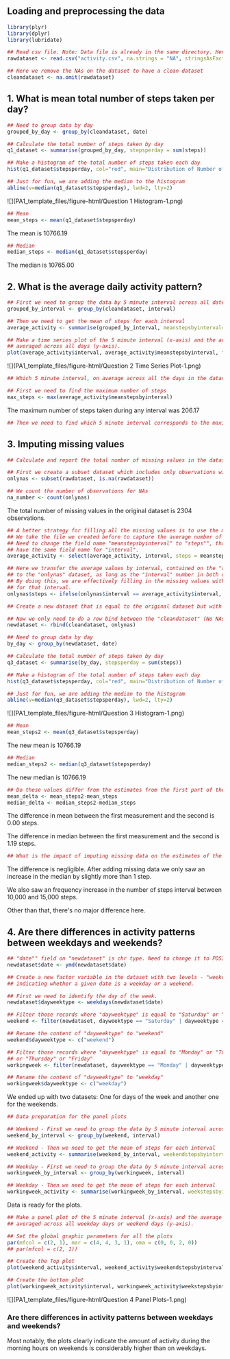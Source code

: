 



## Loading and preprocessing the data

```r
library(plyr)
library(dplyr)
library(lubridate)
```


```r
## Read csv file. Note: Data file is already in the same directory. Hence, no need to define path.
rawdataset <- read.csv("activity.csv", na.strings = "NA", stringsAsFactors = FALSE)

## Here we remove the NAs on the dataset to have a clean dataset
cleandataset <- na.omit(rawdataset)
```


## 1. What is mean total number of steps taken per day?

```r
## Need to group data by day
grouped_by_day <- group_by(cleandataset, date)

## Calculate the total number of steps taken by day
q1_dataset <- summarise(grouped_by_day, stepsperday = sum(steps))

## Make a histogram of the total number of steps taken each day
hist(q1_dataset$stepsperday, col="red", main="Distribution of Number of Steps Taken by Day", xlab = "Number of Steps", ylab = "Frequency", ylim = c(0,30))

## Just for fun, we are adding the median to the histogram
abline(v=median(q1_dataset$stepsperday), lwd=2, lty=2)
```

![](PA1_template_files/figure-html/Question 1 Histogram-1.png) 


```r
## Mean
mean_steps <- mean(q1_dataset$stepsperday)
```
The mean is 10766.19


```r
## Median
median_steps <- median(q1_dataset$stepsperday)
```

The median is 10765.00

## 2. What is the average daily activity pattern?

```r
## First we need to group the data by 5 minute interval across all dates
grouped_by_interval <- group_by(cleandataset, interval)

## Then we need to get the mean of steps for each interval
average_activity <- summarise(grouped_by_interval, meanstepsbyinterval=mean(steps))

## Make a time series plot of the 5 minute interval (x-axis) and the average number of steps taken,
## averaged across all days (y-axis).
plot(average_activity$interval, average_activity$meanstepsbyinterval, type = "l", col="red", xlab = "5 Minute Intervals", ylab = "Average Number of Steps", xlim= c(0, 2500), ylim=c(0,210), main = "Average Daily Activity Pattern")
```

![](PA1_template_files/figure-html/Question 2 Time Series Plot-1.png) 


```r
## Which 5 minute interval, on average across all the days in the dataset, contains the maximum number of steps?

## First we need to find the maximum number of steps
max_steps <- max(average_activity$meanstepsbyinterval)
```
The maximum number of steps taken during any interval was 206.17


```r
## Then we need to find which 5 minute interval corresponds to the maximum number of steps
```


## 3. Imputing missing values

```r
## Calculate and report the total number of missing values in the dataset

## First we create a subset dataset which includes only observations with NAs values
onlynas <- subset(rawdataset, is.na(rawdataset))

## We count the number of observations for NAs
na_number <- count(onlynas)
```
The total number of missing values in the original dataset is 2304 observations.


```r
## A better strategy for filling all the missing values is to use the mean of the 5 minute interval
## We take the file we created before to capture the average number of steps by interval.
## Need to change the field name "meanstepsbyinterval" to "steps"", that way both datasets will 
## have the same field name for "interval".
average_activity <- select(average_activity, interval, steps = meanstepsbyinterval)

## Here we transfer the average values by interval, contained on the "average_activity" dataset
## to the "onlynas" dataset, as long as the "interval" number in both datasets matches.
## By doing this, we are effectively filling in the missing values with the mean across all dates
## for that interval.
onlynas$steps <- ifelse(onlynas$interval == average_activity$interval, average_activity$steps)

## Create a new dataset that is equal to the original dataset but with the missing data filled.

## Now we only need to do a row bind between the "cleandataset" (No NAs), with this updated dataset
newdataset <- rbind(cleandataset, onlynas)

## Need to group data by day
by_day <- group_by(newdataset, date)

## Calculate the total number of steps taken by day
q3_dataset <- summarise(by_day, stepsperday = sum(steps))
```


```r
## Make a histogram of the total number of steps taken each day
hist(q3_dataset$stepsperday, col="red", main="Distribution of Number of Steps Taken by Day", xlab = "Number of Steps", ylab = "Frequency", ylim = c(0,40))

## Just for fun, we are adding the median to the histogram
abline(v=median(q3_dataset$stepsperday), lwd=2, lty=2)
```

![](PA1_template_files/figure-html/Question 3 Histogram-1.png) 


```r
## Mean
mean_steps2 <- mean(q3_dataset$stepsperday)
```
The new mean is 10766.19


```r
## Median
median_steps2 <- median(q3_dataset$stepsperday)
```
The new median is 10766.19


```r
## Do these values differ from the estimates from the first part of the assignment?
mean_delta <- mean_steps2-mean_steps
median_delta <- median_steps2-median_steps
```
The difference in mean between the first measurement and the second is 0.00 steps.

The difference in median between the first measurement and the second is 1.19 steps.


```r
## What is the impact of imputing missing data on the estimates of the total daily number of steps?
```
The difference is negligible. After adding missing data we only saw an increase in the median by slightly more than 1 step. 

We also saw an frequency increase in the number of steps interval between 10,000 and 15,000 steps. 

Other than that, there's no major difference here.

## 4. Are there differences in activity patterns between weekdays and weekends?

```r
## "date"" field on "newdataset" is chr type. Need to change it to POSIXct type
newdataset$date <- ymd(newdataset$date)

## Create a new factor variable in the dataset with two levels - "weekday" and "weekend",
## indicating whether a given date is a weekday or a weekend.

## First we need to identify the day of the week.
newdataset$dayweektype <- weekdays(newdataset$date)

## Filter those records where "dayweektype" is equal to "Saturday" or "Sunday"
weekend <- filter(newdataset, dayweektype == "Saturday" | dayweektype == "Sunday")

## Rename the content of "dayweektype" to "weekend"
weekend$dayweektype <- c("weekend")

## Filter those records where "dayweektype" is equal to "Monday" or "Tuesday" or "Wednesday" 
## or "Thursday" or "Friday"
workingweek <- filter(newdataset, dayweektype == "Monday" | dayweektype == "Tuesday" | dayweektype == "Wednesday" | dayweektype == "Thursday" | dayweektype == "Friday")

## Rename the content of "dayweektype" to "weekday"
workingweek$dayweektype <- c("weekday")
```
We ended up with two datasets: One for days of the week and another one for the weekends.


```r
## Data preparation for the panel plots

## Weekend - First we need to group the data by 5 minute interval across all dates
weekend_by_interval <- group_by(weekend, interval)

## Weekend - Then we need to get the mean of steps for each interval
weekend_activity <- summarise(weekend_by_interval, weekendstepsbyinterval=mean(steps))

## Weekday - First we need to group the data by 5 minute interval across all dates
workingweek_by_interval <- group_by(workingweek, interval)

## Weekday - Then we need to get the mean of steps for each interval
workingweek_activity <- summarise(workingweek_by_interval, weekstepsbyinterval=mean(steps))
```
Data is ready for the plots.


```r
## Make a panel plot of the 5 minute interval (x-axis) and the average number of steps taken,
## averaged across all weekday days or weekend days (y-axis).

## Set the global graphic parameters for all the plots
par(mfcol = c(2, 1), mar = c(4, 4, 3, 1), oma = c(0, 0, 2, 0))
## par(mfcol = c(2, 1))

## Create the Top plot
plot(weekend_activity$interval, weekend_activity$weekendstepsbyinterval, type = "l", col="red", xlab = "Intervals", ylab = "Number of Steps", xlim= c(0, 2500), ylim=c(0,250), main = "Weekend")

## Create the bottom plot
plot(workingweek_activity$interval, workingweek_activity$weekstepsbyinterval, type = "l", col="red", xlab = "Intervals", ylab = "Number of Steps", xlim= c(0, 2500), ylim=c(0,250), main = "Weekday")
```

![](PA1_template_files/figure-html/Question 4 Panel Plots-1.png) 

### Are there differences in activity patterns between weekdays and weekends?
Most notably, the plots clearly indicate the amount of activity during the morning hours on weekends is considerably higher than on weekdays.
